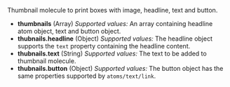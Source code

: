 Thumbnail molecule to print boxes with image, headline, text and button.

* **thumbnails** (Array)
_Supported values:_ An array containing headline atom object, text and button object.
* **thubnails.headline** (Object)
_Supported values:_ The headline object supports the `text` property containing the headline content.
* **thubnails.text** (String)
_Supported values:_ The text to be added to thumbnail molecule.
* **thubnails.button** (Object)
_Supported values:_ The button object has the same properties supported by `atoms/text/link`.
